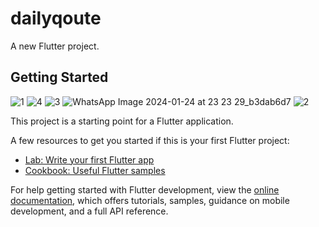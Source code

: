 
# dailyqoute

A new Flutter project.

## Getting Started
![1](https://github.com/Sara-Waleed/DailyQuote/assets/92535228/201879df-2e48-4624-83aa-9dd3fc958423)
![4](https://github.com/Sara-Waleed/DailyQuote/assets/92535228/6fec5c30-d9e6-4e2f-850b-9f21a620535d)
![3](https://github.com/Sara-Waleed/DailyQuote/assets/92535228/47380345-9b68-46c3-a5cd-3b090e2f3d5f)
![WhatsApp Image 2024-01-24 at 23 23 29_b3dab6d7](https://github.com/Sara-Waleed/DailyQuote/assets/92535228/911b2b5e-29bb-406c-a9b9-67b83f744187)
![2](https://github.com/Sara-Waleed/DailyQuote/assets/92535228/b8fe9b9b-3c23-4691-9f26-842ed7e354f9)


This project is a starting point for a Flutter application.

A few resources to get you started if this is your first Flutter project:

- [Lab: Write your first Flutter app](https://docs.flutter.dev/get-started/codelab)
- [Cookbook: Useful Flutter samples](https://docs.flutter.dev/cookbook)

For help getting started with Flutter development, view the
[online documentation](https://docs.flutter.dev/), which offers tutorials,
samples, guidance on mobile development, and a full API reference.
